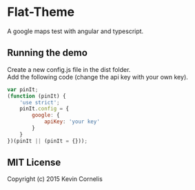 # Flat-Theme
   
A google maps test with angular and typescript.
   
   
## Running the demo
   
Create a new config.js file in the dist folder.   
Add the following code (change the api key with your own key).   

```javascript
var pinIt;
(function (pinIt) {
	'use strict';
	pinIt.config = {
		google: {
			apiKey: 'your key'
		}
	}
})(pinIt || (pinIt = {}));
```
   
   
   
## MIT License
   
Copyright (c) 2015 Kevin Cornelis
